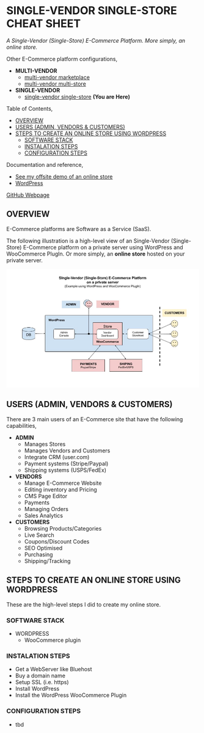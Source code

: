 # SINGLE-VENDOR SINGLE-STORE CHEAT SHEET

_A Single-Vendor (Single-Store) E-Commerce Platform.
More simply, an online store._

Other E-Commerce platform configurations,

* **MULTI-VENDOR**
  * [multi-vendor marketplace](https://github.com/JeffDeCola/my-cheat-sheets/tree/master/other/e-commerce/multi-vendor/multi-vendor-marketplace-cheat-sheet)
  * [multi-vendor multi-store](https://github.com/JeffDeCola/my-cheat-sheets/tree/master/other/e-commerce/multi-vendor/multi-vendor-multi-store-cheat-sheet)
* **SINGLE-VENDOR**
  * [single-vendor single-store](https://github.com/JeffDeCola/my-cheat-sheets/tree/master/other/e-commerce/single-vendor/single-vendor-single-store-cheat-sheet)
    **(You are Here)**

Table of Contents,

* [OVERVIEW](https://github.com/JeffDeCola/my-cheat-sheets/tree/master/other/e-commerce/single-vendor/single-vendor-single-store-cheat-sheet#overview)
* [USERS (ADMIN, VENDORS & CUSTOMERS)](https://github.com/JeffDeCola/my-cheat-sheets/tree/master/other/e-commerce/single-vendor/single-vendor-single-store-cheat-sheet#users-admin-vendors--customers)
* [STEPS TO CREATE AN ONLINE STORE USING WORDPRESS](https://github.com/JeffDeCola/my-cheat-sheets/tree/master/other/e-commerce/single-vendor/single-vendor-single-store-cheat-sheet#steps-to-create-an-online-store-using-wordpress)
  * [SOFTWARE STACK](https://github.com/JeffDeCola/my-cheat-sheets/tree/master/other/e-commerce/single-vendor/single-vendor-single-store-cheat-sheet#software-stack)
  * [INSTALATION STEPS](https://github.com/JeffDeCola/my-cheat-sheets/tree/master/other/e-commerce/single-vendor/single-vendor-single-store-cheat-sheet#instalation-steps)
  * [CONFIGURATION STEPS](https://github.com/JeffDeCola/my-cheat-sheets/tree/master/other/e-commerce/single-vendor/single-vendor-single-store-cheat-sheet#configuration-steps)

Documentation and reference,

* [See my offsite demo of an online store](https://single-vendor-single-store.jeffdecola.com)
* [WordPress](https://github.com/JeffDeCola/my-cheat-sheets/tree/master/software/service-architectures/software-as-a-service/wordpress-cheat-sheet)

[GitHub Webpage](https://jeffdecola.github.io/my-cheat-sheets/)

## OVERVIEW

E-Commerce platforms are Software as a Service (SaaS).

The following illustration is a high-level view of an
Single-Vendor (Single-Store) E-Commerce platform
on a private server
using WordPress and WooCommerce PlugIn.
Or more simply, an **online store** hosted on your private server.

![IMAGE -single-vendor-single-store.jpg - IMAGE](../../../../docs/pics/single-vendor-single-store.jpg)

## USERS (ADMIN, VENDORS & CUSTOMERS)

There are 3 main users of an E-Commerce site that have
the following capabilities, 

* **ADMIN**
  * Manages Stores
  * Manages Vendors and Customers
  * Integrate CRM (user.com)
  * Payment systems (Stripe/Paypal)
  * Shipping systems (USPS/FedEx)
* **VENDORS**
  * Manage E-Commerce Website
  * Editing inventory and Pricing
  * CMS Page Editor
  * Payments
  * Managing Orders
  * Sales Analytics
* **CUSTOMERS**
  * Browsing Products/Categories
  * Live Search
  * Coupons/Discount Codes
  * SEO Optimised
  * Purchasing
  * Shipping/Tracking

## STEPS TO CREATE AN ONLINE STORE USING WORDPRESS

These are the high-level steps I did to create my
online store.

### SOFTWARE STACK

* WORDPRESS
  * WooCommerce plugin

### INSTALATION STEPS

* Get a WebServer like Bluehost
* Buy a domain name
* Setup SSL (i.e. https)
* Install WordPress
* Install the WordPress WooCommerce Plugin

### CONFIGURATION STEPS

* tbd